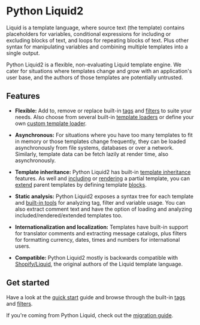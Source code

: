 # Python Liquid2

Liquid is a template language, where source text (the template) contains placeholders for variables, conditional expressions for including or excluding blocks of text, and loops for repeating blocks of text. Plus other syntax for manipulating variables and combining multiple templates into a single output.

Python Liquid2 is a flexible, non-evaluating Liquid template engine. We cater for situations where templates change and grow with an application's user base, and the authors of those templates are potentially untrusted.

## Features

- **Flexible:** Add to, remove or replace built-in [tags](tag_reference.md) and [filters](filter_reference.md) to suite your needs. Also choose from several built-in [template loaders](loading_templates.md) or define your own [custom template loader](loading_templates.md#custom-loaders).

- **Asynchronous:** For situations where you have too many templates to fit in memory or those templates change frequently, they can be loaded asynchronously from file systems, databases or over a network. Similarly, template data can be fetch lazily at render time, also asynchronously.

- **Template inheritance:** Python Liquid2 has built-in [template inheritance](tag_reference.md#extends) features. As well and [including](tag_reference.md#include) or [rendering](tag_reference.md#render) a partial template, you can [extend](tag_reference.md#extends) parent templates by defining template [blocks](tag_reference.md#block).

- **Static analysis:** Python Liquid2 exposes a syntax tree for each template and [built-in tools](static_analysis.md) for analyzing tag, filter and variable usage. You can also extract comment text and have the option of loading and analyzing included/rendered/extended templates too.

- **Internationalization and localization:** Templates have built-in support for translator comments and extracting message catalogs, plus filters for formatting currency, dates, times and numbers for international users.

- **Compatible:** Python Liquid2 mostly is backwards compatible with [Shopify/Liquid](https://github.com/Shopify/liquid), the original authors of the Liquid template language.

## Get started

Have a look at the [quick start](quick_start.md) guide and browse through the built-in [tags](tag_reference.md) and [filters](filter_reference.md).

If you're coming from Python Liquid, check out the [migration guide](migration.md).
